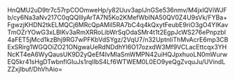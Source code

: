 HnQMU2uD9tr7c57rpCOOmweHp/y82Uuv3aplJnGSe536nmv/M4jxlQViWJFb/cy6Na3aNv217C0qQQlllyArTA7N5Ko2KMefWbINA50QV0Z4U9sVk/FYBa+FgwzjKHDN2tkELMQCj6MRcQpAMiI5RA7bC4q4kQxytFeubE9riO3gO4YIKavTmOZrYOwG3xLBlKv3aRmXRRoLibWrSqOdaSMr4t1t2EgpJcWS276ePnpzbI4aFET5jMcd1kzBhj9RG7wPFKbVdSYgz/2VqU7/n32UptnIiThMvAcrE6mp3CBExSRirg1WGQOiZO21ONgwaUeRdNDdhYI6O17ozxdW3Mf9VCLacEttcqx3YHNcKT4eA6WyQausUK9D2yQeEf4IvMlaSmWMPN42uiHQJpxhuoLN0mWurwEQ5kr41sHgDTwbnflGIuJs1rqIlbS4Lf6WTWEM0L0EO9yeQgZvquJu/UVindLZZxjIbuf/DhVhAio=
